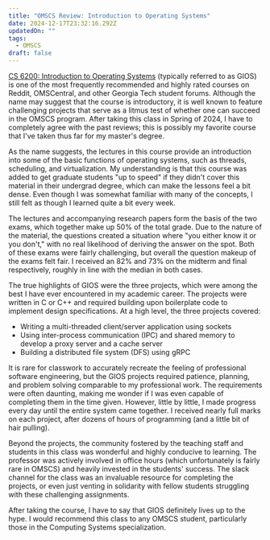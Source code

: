 ```yaml
---
title: "OMSCS Review: Introduction to Operating Systems"
date: 2024-12-17T23:32:16.292Z
updatedOn: ""
tags:
  - OMSCS
draft: false
---
```

[CS 6200: Introduction to Operating Systems](https://omscs.gatech.edu/cs-6200-introduction-operating-systems) (typically referred to as GIOS) is one of the most frequently recommended and highly rated courses on Reddit, OMSCentral, and other Georgia Tech student forums. Although the name may suggest that the course is introductory, it is well known to feature challenging projects that serve as a litmus test of whether one can succeed in the OMSCS program. After taking this class in Spring of 2024, I have to completely agree with the past reviews; this is possibly my favorite course that I've taken thus far for my master's degree.

As the name suggests, the lectures in this course provide an introduction into some of the basic functions of operating systems, such as threads, scheduling, and virtualization. My understanding is that this course was added to get graduate students "up to speed" if they didn't cover this material in their undergrad degree, which can make the lessons feel a bit dense. Even though I was somewhat familiar with many of the concepts, I still felt as though I learned quite a bit every week.

The lectures and accompanying research papers form the basis of the two exams, which together make up 50% of the total grade. Due to the nature of the material, the questions created a situation where "you either know it or you don't," with no real likelihood of deriving the answer on the spot. Both of these exams were fairly challenging, but overall the question makeup of the exams felt fair. I received an 82% and 73% on the midterm and final respectively, roughly in line with the median in both cases.

The true highlights of GIOS were the three projects, which were among the best I have ever encountered in my academic career. The projects were written in C or C++ and required building upon boilerplate code to implement design specifications. At a high level, the three projects covered:
* Writing a multi-threaded client/server application using sockets
* Using inter-process communication (IPC) and shared memory to develop a proxy server and a cache server
* Building a distributed file system (DFS) using gRPC

It is rare for classwork to accurately recreate the feeling of professional software engineering, but the GIOS projects required patience, planning, and problem solving comparable to my professional work. The requirements were often daunting, making me wonder if I was even capable of completing them in the time given. However, little by little, I made progress every day until the entire system came together. I received nearly full marks on each project, after dozens of hours of programming (and a little bit of hair pulling).

Beyond the projects, the community fostered by the teaching staff and students in this class was wonderful and highly conducive to learning. The professor was actively involved in office hours (which unfortunately is fairly rare in OMSCS) and heavily invested in the students' success. The slack channel for the class was an invaluable resource for completing the projects, or even just venting in solidarity with fellow students struggling with these challenging assignments.

After taking the course, I have to say that GIOS definitely lives up to the hype. I would recommend this class to any OMSCS student, particularly those in the Computing Systems specialization.